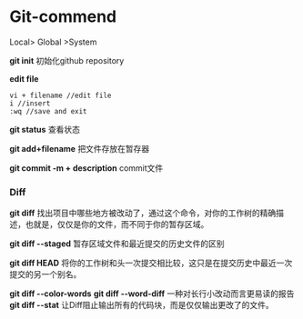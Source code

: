 # Git-commend

Local> Global >System

**git init**
初始化github repository

**edit file**

    vi + filename //edit file
    i //insert
    :wq //save and exit
    
**git status**
查看状态

**git add+filename**
把文件存放在暂存器

**git commit -m + description**
commit文件

### **Diff**

**git diff**
找出项目中哪些地方被改动了，通过这个命令，对你的工作树的精确描述，也就是，仅仅是你的文件，而不同于你的暂存区域。

**git diff --staged**
暂存区域文件和最近提交的历史文件的区别

**git diff HEAD**
将你的工作树和头一次提交相比较，这只是在提交历史中最近一次提交的另一个别名。

**git diff --color-words**
**git diff --word-diff**
一种对长行小改动而言更易读的报告
**git diff --stat**
让Diff阻止输出所有的代码块，而是仅仅输出更改了的文件。

